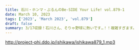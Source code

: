 ```yaml
---
title: 石川・ホンマ・ぶるんのBe-SIDE Your Life! vol.879-1
date: March 10, 2023
tags: ['2023', 'March 2023', 'vol.879']
draft: false
summary: 3/17収録！石川さん、そりゃ野球に熱いです…！！複雑すぎます。
---
```


http://project-phi.ddo.jp/ishikawa/ishikawa879_1.mp3